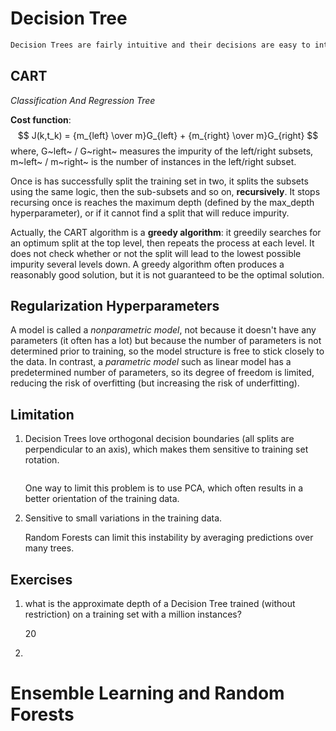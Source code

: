 # Decision Tree

``` c
Decision Trees are fairly intuitive and their decisions are easy to interpret, such models are often called *white box models*, In contrast, random forests or neural networks are generally considered *black box models*
```



## CART

*Classification And Regression Tree*

**Cost function**:
$$
J(k,t_k) = {m_{left}  \over m}G_{left} + {m_{right}  \over m}G_{right}
$$
where, G~left~ / G~right~ measures the impurity of the left/right subsets, m~left~ / m~right~ is the number of instances in the left/right subset.

Once is has successfully split the training set in two, it splits the subsets using the same logic, then the sub-subsets and so on, **recursively**. It stops recursing once is reaches the maximum depth (defined by the max_depth hyperparameter), or if it cannot find a split that will reduce impurity.

Actually, the CART algorithm is a **greedy algorithm**: it greedily searches for an optimum split at the top level, then repeats the process at each level. It does not check whether or not the split will lead to the lowest possible impurity several levels down. A greedy algorithm often produces a reasonably good solution, but it is not guaranteed to be the optimal solution.

## Regularization Hyperparameters

A model is called a *nonparametric model*, not because it doesn't have any parameters (it often has a lot) but because the number of parameters is not determined prior to training, so the model structure is free to stick closely to the data. In contrast, a *parametric model* such as linear model has a predetermined number of parameters, so its degree of freedom is limited, reducing the risk of overfitting (but increasing the risk of underfitting).

## Limitation

1. Decision Trees love orthogonal decision boundaries (all splits are perpendicular to an axis), which makes them sensitive to training set rotation.

   ![]()

   One way to limit this problem is to use PCA, which often results in a better orientation of the training data.

2. Sensitive to small variations in the training data.

   Random Forests can limit this instability by averaging predictions over many trees.

## Exercises

1. what is the approximate depth of a Decision Tree trained (without restriction) on a training set with a million instances?

   20

2. 

   

# Ensemble Learning and Random Forests

